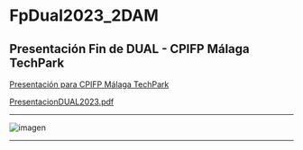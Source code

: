 # FpDual2023_2DAM

## Presentación Fin de DUAL - CPIFP Málaga TechPark


[Presentación para CPIFP Málaga TechPark](https://view.genial.ly/640f7433d622d100127d9a86/interactive-content-timeline-terrazo)

[PresentacionDUAL2023.pdf](https://github.com/mnataliacm/FpDual2023_2DAM/files/10985271/PresentacionDUAL2023.pdf)
***

![imagen](https://user-images.githubusercontent.com/74043250/225463163-34b22f58-6235-4bb0-9be0-07fd8e031b93.png)

***
